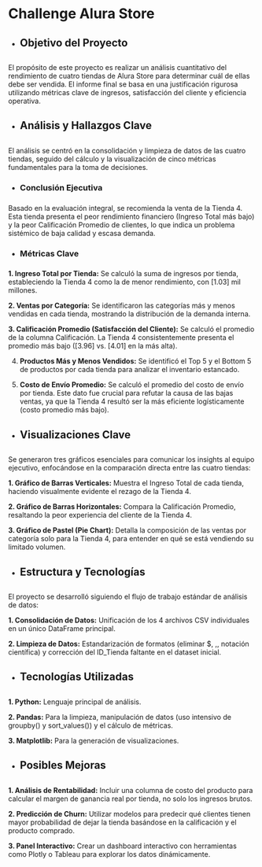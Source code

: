 <h1>Challenge Alura Store</h1>

- <h2>Objetivo del Proyecto<h2>

El propósito de este proyecto es realizar un análisis cuantitativo del rendimiento de cuatro tiendas de Alura Store para determinar cuál de ellas debe ser vendida. El informe final se basa en una justificación rigurosa utilizando métricas clave de ingresos, satisfacción del cliente y eficiencia operativa.

- <h2>Análisis y Hallazgos Clave<h2>

El análisis se centró en la consolidación y limpieza de datos de las cuatro tiendas, seguido del cálculo y la visualización de cinco métricas fundamentales para la toma de decisiones.

- <h3>Conclusión Ejecutiva<h3>

Basado en la evaluación integral, se recomienda la venta de la Tienda 4. Esta tienda presenta el peor rendimiento financiero (Ingreso Total más bajo) y la peor Calificación Promedio de clientes, lo que indica un problema sistémico de baja calidad y escasa demanda.

- <h3>Métricas Clave<h3>

<strong>1. Ingreso Total por Tienda:</strong> Se calculó la suma de ingresos por tienda, estableciendo la Tienda 4 como la de menor rendimiento, con $[1.03]$ mil millones.

<strong>2. Ventas por Categoría:</strong> Se identificaron las categorías más y menos vendidas en cada tienda, mostrando la distribución de la demanda interna.

<strong>3. Calificación Promedio (Satisfacción del Cliente):</strong> Se calculó el promedio de la columna Calificación. La Tienda 4 consistentemente presenta el promedio más bajo ($[3.96]$ vs. $[4.01]$ en la más alta).
  
4. <strong>Productos Más y Menos Vendidos:</strong> Se identificó el Top 5 y el Bottom 5 de productos por cada tienda para analizar el inventario estancado.

5. <strong>Costo de Envío Promedio:</strong> Se calculó el promedio del costo de envío por tienda. Este dato fue crucial para refutar la causa de las bajas ventas, ya que la Tienda 4 resultó ser la más eficiente logísticamente (costo promedio más bajo).

- <h2>Visualizaciones Clave<h2>

Se generaron tres gráficos esenciales para comunicar los insights al equipo ejecutivo, enfocándose en la comparación directa entre las cuatro tiendas:

<strong>1. Gráfico de Barras Verticales:</strong> Muestra el Ingreso Total de cada tienda, haciendo visualmente evidente el rezago de la Tienda 4.

<strong>2. Gráfico de Barras Horizontales:</strong> Compara la Calificación Promedio, resaltando la peor experiencia del cliente de la Tienda 4.

<strong>3. Gráfico de Pastel (Pie Chart):</strong> Detalla la composición de las ventas por categoría solo para la Tienda 4, para entender en qué se está vendiendo su limitado volumen.

- <h2>Estructura y Tecnologías<h2>

El proyecto se desarrolló siguiendo el flujo de trabajo estándar de análisis de datos:

<strong>1. Consolidación de Datos:</strong> Unificación de los 4 archivos CSV individuales en un único DataFrame principal.

<strong>2. Limpieza de Datos:</strong> Estandarización de formatos (eliminar $, ,, notación científica) y corrección del ID_Tienda faltante en el dataset inicial.

- <h2>Tecnologías Utilizadas<h2>

<strong>1. Python:</strong> Lenguaje principal de análisis.

<strong>2. Pandas:</strong> Para la limpieza, manipulación de datos (uso intensivo de groupby() y sort_values()) y el cálculo de métricas.

<strong>3. Matplotlib:</strong> Para la generación de visualizaciones.

- <h2>Posibles Mejoras<h2>

<strong>1. Análisis de Rentabilidad:</strong> Incluir una columna de costo del producto para calcular el margen de ganancia real por tienda, no solo los ingresos brutos.

<strong>2. Predicción de Churn:</strong> Utilizar modelos para predecir qué clientes tienen mayor probabilidad de dejar la tienda basándose en la calificación y el producto comprado.

<strong>3. Panel Interactivo:</strong> Crear un dashboard interactivo con herramientas como Plotly o Tableau para explorar los datos dinámicamente.
